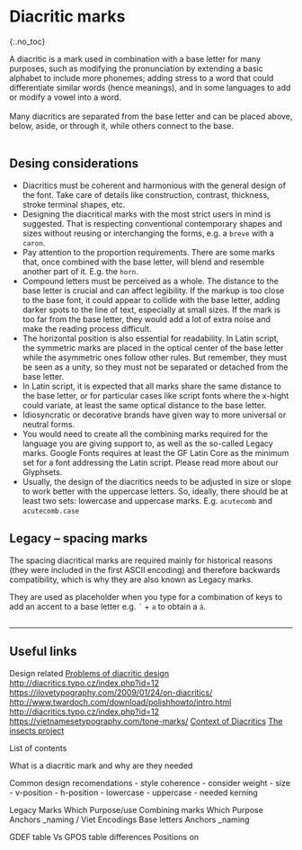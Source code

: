 <link href="style.css" rel="stylesheet">

# Diacritic marks
{:.no_toc}

<div class="callout">

A diacritic is a mark used in combination with a base letter for many purposes, such as modifying the pronunciation by extending a basic alphabet to include more phonemes; adding stress to a word that could differentiate similar words (hence meanings), and in some languages to add or modify a vowel into a word.
<br><br>
Many diacritics are separated from the base letter and can be placed above, below, aside, or through it, while others connect to the base. 
<br><br>


</div>

## Desing considerations 

- Diacritics must be coherent and harmonious with the general design of the font. Take care of details like construction, contrast, thickness, stroke terminal shapes, etc.
- Designing the diacritical marks with the most strict users in mind is suggested. That is respecting conventional contemporary shapes and sizes without reusing or interchanging the forms, e.g. a `breve` with a `caron`.
- Pay attention to the proportion requirements. There are some marks that, once combined with the base letter, will blend and resemble another part of it. E.g. the `horn`.
- Compound letters must be perceived as a whole. The distance to the base letter is crucial and can affect legibility. If the markup is too close to the base font, it could appear to collide with the base letter, adding darker spots to the line of text, especially at small sizes. If the mark is too far from the base letter, they would add a lot of extra noise and make the reading process difficult.
- The horizontal position is also essential for readability. In Latin script, the symmetric marks are placed in the optical center of the base letter while the asymmetric ones follow other rules. But remember, they must be seen as a unity, so they must not be separated or detached from the base letter.
- In Latin script, it is expected that all marks share the same distance to the base letter, or for particular cases like script fonts where the x-hight could variate, at least the same optical distance to the base letter.
- Idiosyncratic or decorative brands have given way to more universal or neutral forms.
- You would need to create all the combining marks required for the language you are giving support to, as well as the so-called Legacy marks. Google Fonts requires at least the GF Latin Core as the minimum set for a font addressing the Latin script. Please read more about our <a herf="https://googlefonts.github.io/gf-guide/requirements.html#glyphsets">Glyphsets</a>.
- Usually, the design of the diacritics needs to be adjusted in size or slope to work better with the uppercase letters. So, ideally, there should be at least two sets: lowercase and uppercase marks. E.g. `acutecomb` and `acutecomb.case`

## Legacy – spacing marks

The spacing diacritical marks are required mainly for historical reasons (they were included in the first ASCII encoding) and therefore backwards compatibility, which is why they are also known as Legacy marks.

They are used as placeholder when you type for a combination of keys to add an accent to a base letter e.g. `´` + `a` to obtain a `á`.

##


<!-- Legacy marks are required mainly for historical reasons and therefore backwards compatibility -->


------------------------------------------------------------------------

## Useful links

Design related
[Problems of diacritic design](https://gaultney.org/jvgtype/typedesign/diacritics/)
http://diacritics.typo.cz/index.php?id=12
https://ilovetypography.com/2009/01/24/on-diacritics/
http://www.twardoch.com/download/polishhowto/intro.html
http://diacritics.typo.cz/index.php?id=12
https://vietnamesetypography.com/tone-marks/
[Context of Diacritics](https://www.setuptype.com/x/cod/)
[The insects project](http://theinsectsproject.eu/)

List of contents

What is a diacritic mark and why are they needed

Common design recomendations
    - style coherence - consider weight
    - size
    - v-position
    - h-position
    - lowercase
    - uppercase
    - needed kerning

Legacy Marks
    Which
    Purpose/use
Combining marks
    Which
    Purpose
    Anchors _naming / Viet
    Encodings
Base letters
    Anchors _naming

GDEF table Vs GPOS table differences
Positions on 

